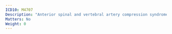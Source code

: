 ```yaml
---
ICD10: M4707
Description: "Anterior spinal and vertebral artery compression syndromes: Lumbosacral region"
Matters: No
Weight: 0
---
```

